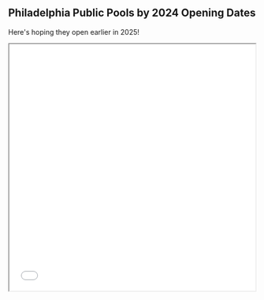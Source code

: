 ## Philadelphia Public Pools by 2024 Opening Dates

Here's hoping they open earlier in 2025!

<iframe src="phila_pools2024 (2).html" height="500" width="500"></iframe>
